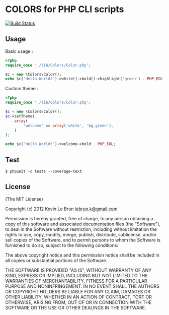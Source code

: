 # COLORS for PHP CLI scripts

[![Build Status](https://secure.travis-ci.org/kevinlebrun/colors.php.png)](http://travis-ci.org/kevinlebrun/colors.php?branch=master)

## Usage

Basic usage :
```php
<?php
require_once './lib/Colors/Color.php';

$c = new \Colors\Color();
echo $c('Hello World!')->white()->bold()->highlight('green') . PHP_EOL;
```

Custom theme :
```php
<?php
require_once './lib/Colors/Color.php';

$c = new \Colors\Color();
$c->setTheme(
    array(
        'welcome' => array('white', 'bg_green'),
    )
);

echo $c('Hello World!')->welcome->bold . PHP_EOL;
```

## Test

    $ phpunit -c tests --coverage-text

## License

(The MIT License)

Copyright (c) 2012 Kevin Le Brun <lebrun.k@gmail.com>

Permission is hereby granted, free of charge, to any person obtaining a copy
of this software and associated documentation files (the "Software"), to deal
in the Software without restriction, including without limitation the rights
to use, copy, modify, merge, publish, distribute, sublicense, and/or sell
copies of the Software, and to permit persons to whom the Software is
furnished to do so, subject to the following conditions:

The above copyright notice and this permission notice shall be included in
all copies or substantial portions of the Software.

THE SOFTWARE IS PROVIDED "AS IS", WITHOUT WARRANTY OF ANY KIND, EXPRESS OR
IMPLIED, INCLUDING BUT NOT LIMITED TO THE WARRANTIES OF MERCHANTABILITY,
FITNESS FOR A PARTICULAR PURPOSE AND NONINFRINGEMENT. IN NO EVENT SHALL THE
AUTHORS OR COPYRIGHT HOLDERS BE LIABLE FOR ANY CLAIM, DAMAGES OR OTHER
LIABILITY, WHETHER IN AN ACTION OF CONTRACT, TORT OR OTHERWISE, ARISING FROM,
OUT OF OR IN CONNECTION WITH THE SOFTWARE OR THE USE OR OTHER DEALINGS IN
THE SOFTWARE.
